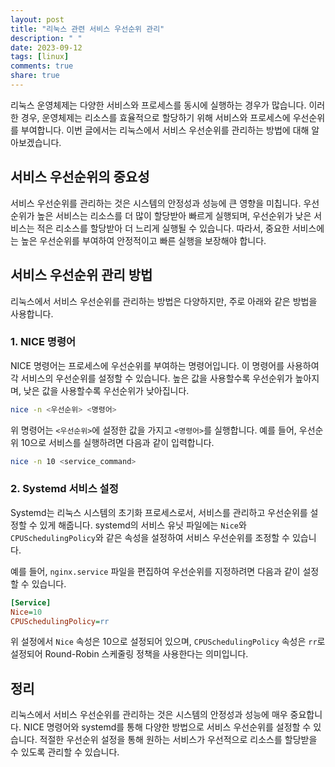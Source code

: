 ```yaml
---
layout: post
title: "리눅스 관련 서비스 우선순위 관리"
description: " "
date: 2023-09-12
tags: [linux]
comments: true
share: true
---
```


리눅스 운영체제는 다양한 서비스와 프로세스를 동시에 실행하는 경우가 많습니다. 이러한 경우, 운영체제는 리소스를 효율적으로 할당하기 위해 서비스와 프로세스에 우선순위를 부여합니다. 이번 글에서는 리눅스에서 서비스 우선순위를 관리하는 방법에 대해 알아보겠습니다.

## 서비스 우선순위의 중요성

서비스 우선순위를 관리하는 것은 시스템의 안정성과 성능에 큰 영향을 미칩니다. 우선순위가 높은 서비스는 리소스를 더 많이 할당받아 빠르게 실행되며, 우선순위가 낮은 서비스는 적은 리소스를 할당받아 더 느리게 실행될 수 있습니다. 따라서, 중요한 서비스에는 높은 우선순위를 부여하여 안정적이고 빠른 실행을 보장해야 합니다.

## 서비스 우선순위 관리 방법

리눅스에서 서비스 우선순위를 관리하는 방법은 다양하지만, 주로 아래와 같은 방법을 사용합니다.

### 1. NICE 명령어

NICE 명령어는 프로세스에 우선순위를 부여하는 명령어입니다. 이 명령어를 사용하여 각 서비스의 우선순위를 설정할 수 있습니다. 높은 값을 사용할수록 우선순위가 높아지며, 낮은 값을 사용할수록 우선순위가 낮아집니다.

```bash
nice -n <우선순위> <명령어>
```

위 명령어는 `<우선순위>`에 설정한 값을 가지고 `<명령어>`를 실행합니다. 예를 들어, 우선순위 10으로 서비스를 실행하려면 다음과 같이 입력합니다.

```bash
nice -n 10 <service_command>
```

### 2. Systemd 서비스 설정

Systemd는 리눅스 시스템의 초기화 프로세스로서, 서비스를 관리하고 우선순위를 설정할 수 있게 해줍니다. systemd의 서비스 유닛 파일에는 `Nice`와 `CPUSchedulingPolicy`와 같은 속성을 설정하여 서비스 우선순위를 조정할 수 있습니다.

예를 들어, `nginx.service` 파일을 편집하여 우선순위를 지정하려면 다음과 같이 설정할 수 있습니다.

```ini
[Service]
Nice=10
CPUSchedulingPolicy=rr
```

위 설정에서 `Nice` 속성은 10으로 설정되어 있으며, `CPUSchedulingPolicy` 속성은 `rr`로 설정되어 Round-Robin 스케줄링 정책을 사용한다는 의미입니다.

## 정리

리눅스에서 서비스 우선순위를 관리하는 것은 시스템의 안정성과 성능에 매우 중요합니다. NICE 명령어와 systemd를 통해 다양한 방법으로 서비스 우선순위를 설정할 수 있습니다. 적절한 우선순위 설정을 통해 원하는 서비스가 우선적으로 리소스를 할당받을 수 있도록 관리할 수 있습니다.